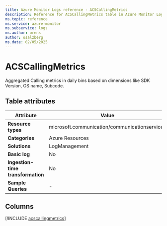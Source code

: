 ```yaml
---
title: Azure Monitor Logs reference - ACSCallingMetrics
description: Reference for ACSCallingMetrics table in Azure Monitor Logs.
ms.topic: reference
ms.service: azure-monitor
ms.subservice: logs
ms.author: orens
author: osalzberg
ms.date: 02/05/2025
---
```


# ACSCallingMetrics

Aggregated Calling metrics in daily bins based on dimensions like SDK Version, OS name, Subcode.


## Table attributes

|Attribute|Value|
|---|---|
|**Resource types**|microsoft.communication/communicationservices|
|**Categories**|Azure Resources|
|**Solutions**| LogManagement|
|**Basic log**|No|
|**Ingestion-time transformation**|No|
|**Sample Queries**|-|



## Columns
  
[!INCLUDE [acscallingmetrics](~/reusable-content/ce-skilling/azure/includes/azure-monitor/reference/tables/acscallingmetrics-include.md)]
